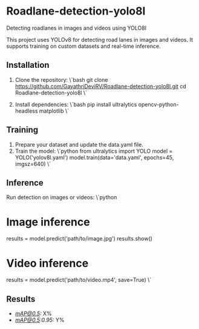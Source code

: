 # Roadlane-detection-yolo8l
Detecting roadlanes in images and videos using YOLO8l

This project uses YOLOv8 for detecting road lanes in images and videos. It supports training on custom datasets and real-time inference.

## Installation

1. Clone the repository:
   \\\`bash
   git clone https://github.com/GayathriDeviRV/Roadlane-detection-yolo8l.git
   cd Roadlane-detection-yolo8l
   \\\`

2. Install dependencies:
   \\\`bash
   pip install ultralytics opencv-python-headless matplotlib
   \\\`

## Training

1. Prepare your dataset and update the data.yaml file.
2. Train the model:
   \\\`python
   from ultralytics import YOLO
   model = YOLO('yolov8l.yaml')
   model.train(data='data.yaml', epochs=45, imgsz=640)
   \\\`

## Inference

Run detection on images or videos:
\\\`python
# Image inference
results = model.predict('path/to/image.jpg')
results.show()

# Video inference
results = model.predict('path/to/video.mp4', save=True)
\\\`

## Results

- *mAP@0.5:* X%
- *mAP@0.5:0.95:* Y%
